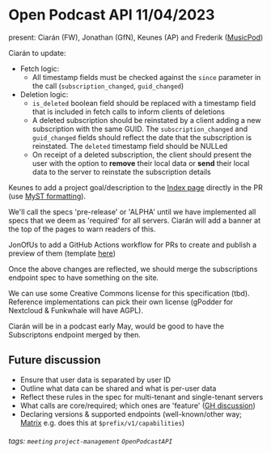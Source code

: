 Open Podcast API 11/04/2023
===

present: Ciarán (FW), Jonathan (GfN), Keunes (AP) and Frederik ([MusicPod](https://github.com/ubuntu-flutter-community/musicpod))

Ciarán to update:

* Fetch logic:
    * All timestamp fields must be checked against the `since` parameter in the call (`subscription_changed`, `guid_changed`)
* Deletion logic:
    * `is_deleted` boolean field should be replaced with a timestamp field that is included in fetch calls to inform clients of deletions
    * A deleted subscription should be reinstated by a client adding a new subscription with the same GUID. The `subscription_changed` and `guid_changed` fields should reflect the date that the subscription is reinstated. The `deleted` timestamp field should be NULLed
    * On receipt of a deleted subscription, the client should present the user with the option to **remove** their local data or **send** their local data to the server to reinstate the subscription details

Keunes to add a project goal/description to the [Index page](https://github.com/OpenPodcastAPI/api-specs/blob/main/docs/index.md) directly in the PR (use [MyST formatting](https://myst-parser.readthedocs.io/en/latest/)).

We'll call the specs 'pre-release' or 'ALPHA' until we have implemented all specs that we deem as 'required' for all servers. Ciarán will add a banner at the top of the pages to warn readers of this.

JonOfUs to add a GitHub Actions workflow for PRs to create and publish a preview of them (template [here](https://github.com/OpenPodcastAPI/api-specs/issues/28))

Once the above changes are reflected, we should merge the subscriptions endpoint spec to have something on the site.

We can use some Creative Commons license for this specification (tbd). Reference implementations can pick their own license (gPodder for Nextcloud & Funkwhale will have AGPL).

Ciarán will be in a podcast early May, would be good to have the Subscriptons endpoint merged by then.

## Future discussion

* Ensure that user data is separated by user ID
* Outline what data can be shared and what is per-user data
* Reflect these rules in the spec for multi-tenant and single-tenant servers
* What calls are core/required; which ones are 'feature' ([GH discussion](https://github.com/orgs/OpenPodcastAPI/discussions/16))
* Declaring versions & supported endpoints (well-known/other way; [Matrix](https://spec.matrix.org/v1.6/client-server-api/#capabilities-negotiation) e.g. does this at `$prefix/v1/capabilities`)

###### tags: `meeting` `project-management` `OpenPodcastAPI`